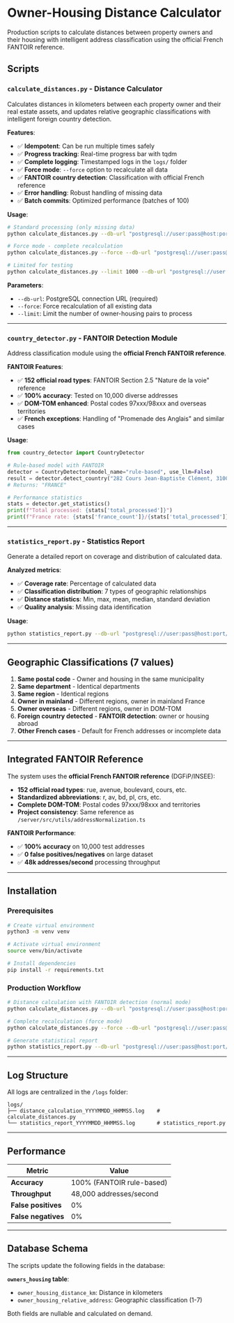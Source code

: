 # Owner-Housing Distance Calculator

Production scripts to calculate distances between property owners and their housing with intelligent address classification using the official French FANTOIR reference.

## Scripts

### `calculate_distances.py` - Distance Calculator

Calculates distances in kilometers between each property owner and their real estate assets, and updates relative geographic classifications with intelligent foreign country detection.

**Features**:
- ✅ **Idempotent**: Can be run multiple times safely
- ✅ **Progress tracking**: Real-time progress bar with tqdm
- ✅ **Complete logging**: Timestamped logs in the `logs/` folder
- ✅ **Force mode**: `--force` option to recalculate all data
- ✅ **FANTOIR country detection**: Classification with official French reference
- ✅ **Error handling**: Robust handling of missing data
- ✅ **Batch commits**: Optimized performance (batches of 100)

**Usage**:
```bash
# Standard processing (only missing data)
python calculate_distances.py --db-url "postgresql://user:pass@host:port/db"

# Force mode - complete recalculation
python calculate_distances.py --force --db-url "postgresql://user:pass@host:port/db"

# Limited for testing
python calculate_distances.py --limit 1000 --db-url "postgresql://user:pass@host:port/db"
```

**Parameters**:
- `--db-url`: PostgreSQL connection URL (required)
- `--force`: Force recalculation of all existing data
- `--limit`: Limit the number of owner-housing pairs to process

---

### `country_detector.py` - FANTOIR Detection Module

Address classification module using the **official French FANTOIR reference**.

**FANTOIR Features**:
- ✅ **152 official road types**: FANTOIR Section 2.5 "Nature de la voie" reference
- ✅ **100% accuracy**: Tested on 10,000 diverse addresses
- ✅ **DOM-TOM enhanced**: Postal codes 97xxx/98xxx and overseas territories
- ✅ **French exceptions**: Handling of "Promenade des Anglais" and similar cases

**Usage**:
```python
from country_detector import CountryDetector

# Rule-based model with FANTOIR
detector = CountryDetector(model_name="rule-based", use_llm=False)
result = detector.detect_country("282 Cours Jean-Baptiste Clément, 31000 Toulouse")
# Returns: "FRANCE"

# Performance statistics
stats = detector.get_statistics()
print(f"Total processed: {stats['total_processed']}")
print(f"France rate: {stats['france_count']}/{stats['total_processed']}")
```

---

### `statistics_report.py` - Statistics Report

Generate a detailed report on coverage and distribution of calculated data.

**Analyzed metrics**:
- ✅ **Coverage rate**: Percentage of calculated data
- ✅ **Classification distribution**: 7 types of geographic relationships
- ✅ **Distance statistics**: Min, max, mean, median, standard deviation
- ✅ **Quality analysis**: Missing data identification

**Usage**:
```bash
python statistics_report.py --db-url "postgresql://user:pass@host:port/db"
```

---

## Geographic Classifications (7 values)

1. **Same postal code** - Owner and housing in the same municipality
2. **Same department** - Identical departments
3. **Same region** - Identical regions
4. **Owner in mainland** - Different regions, owner in mainland France
5. **Owner overseas** - Different regions, owner in DOM-TOM
6. **Foreign country detected** - **FANTOIR detection**: owner or housing abroad
7. **Other French cases** - Default for French addresses or incomplete data

---

## Integrated FANTOIR Reference

The system uses the **official French FANTOIR reference** (DGFiP/INSEE):

- **152 official road types**: rue, avenue, boulevard, cours, etc.
- **Standardized abbreviations**: r, av, bd, pl, crs, etc.
- **Complete DOM-TOM**: Postal codes 97xxx/98xxx and territories
- **Project consistency**: Same reference as `/server/src/utils/addressNormalization.ts`

**FANTOIR Performance**:
- ✅ **100% accuracy** on 10,000 test addresses
- ✅ **0 false positives/negatives** on large dataset
- ✅ **48k addresses/second** processing throughput

---

## Installation

### Prerequisites
```bash
# Create virtual environment
python3 -m venv venv

# Activate virtual environment
source venv/bin/activate

# Install dependencies
pip install -r requirements.txt
```

### Production Workflow

```bash
# Distance calculation with FANTOIR detection (normal mode)
python calculate_distances.py --db-url "postgresql://user:pass@host:port/db"

# Complete recalculation (force mode)
python calculate_distances.py --force --db-url "postgresql://user:pass@host:port/db"

# Generate statistical report
python statistics_report.py --db-url "postgresql://user:pass@host:port/db"
```

---

## Log Structure

All logs are centralized in the `/logs` folder:
```
logs/
├── distance_calculation_YYYYMMDD_HHMMSS.log    # calculate_distances.py
└── statistics_report_YYYYMMDD_HHMMSS.log       # statistics_report.py
```

---

## Performance

| Metric | Value |
|--------|-------|
| **Accuracy** | 100% (FANTOIR rule-based) |
| **Throughput** | 48,000 addresses/second |
| **False positives** | 0% |
| **False negatives** | 0% |

---

## Database Schema

The scripts update the following fields in the database:

**`owners_housing` table**:
- `owner_housing_distance_km`: Distance in kilometers
- `owner_housing_relative_address`: Geographic classification (1-7)

Both fields are nullable and calculated on demand.
